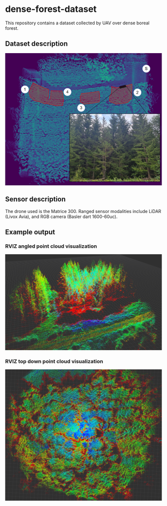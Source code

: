 # dense-forest-dataset
This repository contains a dataset collected by UAV over dense boreal forest.

## Dataset description
![survey-area](images/survey.png)

## Sensor description
The drone used is the Matrice 300. Ranged sensor modalities include LiDAR (Livox Avia), and RGB camera (Basler dart 1600-60uc).

## Example output

### RVIZ angled point cloud visualization
![view with road](images/pc_side.png)

### RVIZ top down point cloud visualization
![top](images/pc_top.png)
